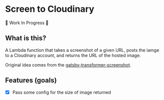# Screen to Cloudinary

🚧 Work In Progress 🚧

## What is this?

A Lambda function that takes a screenshot of a given URL, posts the iamge to a Cloudinary account, and returns the URL of the hosted image.

Original idea comes from the [gatsby-transformer-screenshot](https://www.gatsbyjs.com/plugins/gatsby-transformer-screenshot/).

## Features (goals)

- [x] Pass some config for the size of image returned
